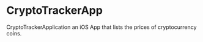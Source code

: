 # CryptoTrackerApp
CryptoTrackerApplication an iOS App that lists the prices of cryptocurrency coins.
